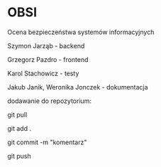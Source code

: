 # OBSI
Ocena bezpieczeństwa systemów informacyjnych

Szymon Jarząb - backend

Grzegorz Pazdro - frontend

Karol Stachowicz - testy

Jakub Janik, Weronika Jonczek - dokumentacja


dodawanie do repozytorium:

git pull

git add .

git commit -m "komentarz"

git push
